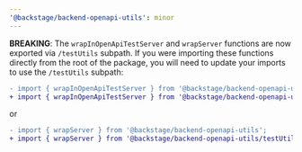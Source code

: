 ```yaml
---
'@backstage/backend-openapi-utils': minor
---
```


**BREAKING**: The `wrapInOpenApiTestServer` and `wrapServer` functions are now exported via `/testUtils` subpath. If you were importing these functions directly from the root of the package, you will need to update your imports to use the `/testUtils` subpath:

```diff
- import { wrapInOpenApiTestServer } from '@backstage/backend-openapi-utils';
+ import { wrapInOpenApiTestServer } from '@backstage/backend-openapi-utils/testUtils';
```

or

```diff
- import { wrapServer } from '@backstage/backend-openapi-utils';
+ import { wrapServer } from '@backstage/backend-openapi-utils/testUtils';
```
